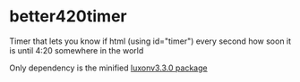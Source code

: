 # better420timer
Timer that lets you know if html (using id="timer") every second how soon it is until 4:20 somewhere in the world

Only dependency is the minified [luxonv3.3.0 package](https://moment.github.io/luxon/api-docs/index.html)
